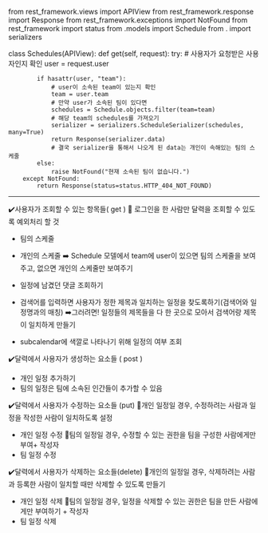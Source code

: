 
from rest_framework.views import APIView
from rest_framework.response import Response
from rest_framework.exceptions import NotFound
from rest_framework import status
from .models import Schedule
from . import serializers


class Schedules(APIView):
    def get(self, request):
        try:
            # 사용자가 요청받은 사용자인지 확인
            user = request.user

            if hasattr(user, "team"):
                # user이 소속된 team이 있는지 확인
                team = user.team
                # 만약 user가 소속된 팀이 있다면
                schedules = Schedule.objects.filter(team=team)
                # 해당 team의 schedules를 가져오기
                serializer = serializers.ScheduleSerializer(schedules, many=True)
                return Response(serializer.data)
                # 결국 serializer을 통해서 나오게 된 data는 개인이 속해있는 팀의 스케줄
            else:
                raise NotFound("현재 소속된 팀이 없습니다.")
        except NotFound:
            return Response(status=status.HTTP_404_NOT_FOUND)


-----------------------------------------

✔️사용자가 조회할 수 있는 항목들( get )
🔔 로그인을 한 사람만 달력을 조회할 수 있도록 예외처리 할 것
- 팀의 스케줄
- 개인의 스케줄
➡️ Schedule 모델에서 team에 user이 있으면 팀의 스케줄을 보여주고, 없으면 개인의 스케줄만 보여주기

- 일정에 남겼던 댓글 조회하기 

- 검색어를 입력하면 사용자가 정한 제목과 일치하는 일정을 찾도록하기(검색어와 일정명과의 매칭)
➡️그러려면! 일정들의 제목들을 다 한 곳으로 모아서 검색어랑 제목이 일치하게 만들기

- subcalendar에 색깔로 나타나기 위해 일정의 여부 조회

✔️달력에서 사용자가 생성하는 요소들 ( post )
- 개인 일정 추가하기
- 팀의 일정은 팀에 소속된 인간들이 추가할 수 있음

✔️달력에서 사용자가 수정하는 요소들 (put)
🔔개인 일정일 경우, 수정하려는 사람과 일정을 작성한 사람이 일치하도록 설정
- 개인 일정 수정
🔔팀의 일정일 경우, 수정할 수 있는 권한을 팀을 구성한 사람에게만 부여+ 작성자
- 팀 일정 수정

✔️달력에서 사용자가 삭제하는 요소들(delete)
🔔개인의 일정일 경우, 삭제하려는 사람과 등록한 사람이 일치할 때만 삭제할 수 있도록 만들기
- 개인 일정 삭제
🔔팀의 일정일 경우, 일정을 삭제할 수 있는 권한은 팀을 만든 사람에게만 부여하기 + 작성자
- 팀 일정 삭제
